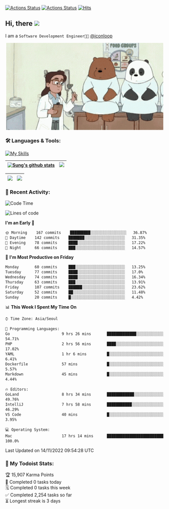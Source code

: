 
[![Actions Status](https://github.com/ddok2/ddok2/workflows/Todoist%20Readme/badge.svg)](https://github.com/ddok2/ddok2/actions)
[![Actions Status](https://github.com/ddok2/ddok2/workflows/wakatime-stats/badge.svg)](https://github.com/ddok2/ddok2/actions)
[![Hits](https://hits.seeyoufarm.com/api/count/incr/badge.svg?url=https%3A%2F%2Fgithub.com%2Fddok2&count_bg=%23FF9595&title_bg=%23555555&icon=github.svg&icon_color=%23FFFFFF&title=hits&edge_flat=false)](https://hits.seeyoufarm.com)

<!-- ![visitors](https://visitor-badge.laobi.icu/badge?page_id=ddok2.ddok2) -->
## Hi, there <img src="https://raw.githubusercontent.com/MartinHeinz/MartinHeinz/master/wave.gif" width="3%">

I am a `Software Development Engineer🧑‍💻` [@iconloop](https://github.com/iconloop)


<p align="center">
    <img align="center" alt="GIF" src="img/debugging.gif" />
</p>


### 🛠 Languages & Tools:

[![My Skills](https://skillicons.dev/icons?i=go,js,ts,py,express,react,svelte,jquery,pug,mongodb,mysql,redis,aws,docker,kubernetes)](https://skillicons.dev)


| <a href="https://github-readme-stats.vercel.app/api?username=ddok2&show_icons=true&include_all_commits=true&count_private=true&theme=buefy&hide_border=true"><img align="center" src="https://github-readme-stats.vercel.app/api?username=ddok2&show_icons=true&include_all_commits=true&count_private=true&theme=buefy&hide_border=true" alt="Sung's github stats" /></a> | <a href="https://github.com/ddok2"><img src="http://github-readme-streak-stats.herokuapp.com?user=ddok2&hide_border=true" /></a> |
| ------------- |------------- |


| <a href="https://github.com/ddok2"><img align="center" src="https://github-readme-stats.vercel.app/api/top-langs/?username=ddok2&theme=buefy&hide=html,css&hide_border=true" /></a> | <a href="https://github.com/ddok2"><img align="center" src="https://activity-graph.herokuapp.com/graph?username=ddok2&theme=github&hide_border=true" height="250" /></a> |
| ------------- |--------------------------------------------------------------------------------------------------------------------------------------------------------------------------|


<!-- <details open>
    <summary>📈 My GitHub Stats</summary>
    <p align="center">
        <a href="https://github.com/ddok2">
            <img align="center" src="https://github-readme-stats.vercel.app/api?username=ddok2&show_icons=true&include_all_commits=true&count_private=true&theme=buefy&hide_border=true" alt="Sung's github stats" />
        </a>
    </p>
</details>
<details>
    <summary>💬 Top Languages</summary>
    <p align="center"> 
        <a href="https://github.com/ddok2">
            <img align="center" src="https://github-readme-stats.vercel.app/api/top-langs/?username=ddok2&layout=compact&theme=buefy&hide=html,css&hide_border=true" />
        </a>
    </p>
</details> -->


### 🌈 Recent Activity:
<!--START_SECTION:waka-->
![Code Time](http://img.shields.io/badge/Code%20Time-1%2C857%20hrs%2053%20mins-blue)

![Lines of code](https://img.shields.io/badge/From%20Hello%20World%20I%27ve%20Written-4%20Million%20lines%20of%20code-blue)

**I'm an Early 🐤** 

```text
🌞 Morning    167 commits    █████████░░░░░░░░░░░░░░░░   36.87% 
🌆 Daytime    142 commits    ███████░░░░░░░░░░░░░░░░░░   31.35% 
🌃 Evening    78 commits     ████░░░░░░░░░░░░░░░░░░░░░   17.22% 
🌙 Night      66 commits     ███░░░░░░░░░░░░░░░░░░░░░░   14.57%

```
📅 **I'm Most Productive on Friday** 

```text
Monday       60 commits     ███░░░░░░░░░░░░░░░░░░░░░░   13.25% 
Tuesday      77 commits     ████░░░░░░░░░░░░░░░░░░░░░   17.0% 
Wednesday    74 commits     ████░░░░░░░░░░░░░░░░░░░░░   16.34% 
Thursday     63 commits     ███░░░░░░░░░░░░░░░░░░░░░░   13.91% 
Friday       107 commits    ██████░░░░░░░░░░░░░░░░░░░   23.62% 
Saturday     52 commits     ██░░░░░░░░░░░░░░░░░░░░░░░   11.48% 
Sunday       20 commits     █░░░░░░░░░░░░░░░░░░░░░░░░   4.42%

```


📊 **This Week I Spent My Time On** 

```text
⌚︎ Time Zone: Asia/Seoul

💬 Programming Languages: 
Go                       9 hrs 26 mins       █████████████░░░░░░░░░░░░   54.71% 
PHP                      2 hrs 56 mins       ████░░░░░░░░░░░░░░░░░░░░░   17.02% 
YAML                     1 hr 6 mins         █░░░░░░░░░░░░░░░░░░░░░░░░   6.41% 
Dockerfile               57 mins             █░░░░░░░░░░░░░░░░░░░░░░░░   5.57% 
Markdown                 45 mins             █░░░░░░░░░░░░░░░░░░░░░░░░   4.44%

🔥 Editors: 
GoLand                   8 hrs 34 mins       ████████████░░░░░░░░░░░░░   49.76% 
IntelliJ                 7 hrs 58 mins       ███████████░░░░░░░░░░░░░░   46.29% 
VS Code                  40 mins             █░░░░░░░░░░░░░░░░░░░░░░░░   3.95%

💻 Operating System: 
Mac                      17 hrs 14 mins      █████████████████████████   100.0%

```


 Last Updated on 14/11/2022 09:54:28 UTC
<!--END_SECTION:waka-->

### 🚧 My Todoist Stats:
<!-- TODO-IST:START -->
🏆  15,907 Karma Points           
🌸  Completed 0 tasks today           
🗓  Completed 0 tasks this week           
✅  Completed 2,254 tasks so far           
⏳  Longest streak is 3 days
<!-- TODO-IST:END -->

